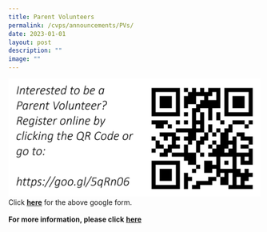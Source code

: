 ```yaml
---
title: Parent Volunteers
permalink: /cvps/announcements/PVs/
date: 2023-01-01
layout: post
description: ""
image: ""
---
```

![](/images/pvqr.jpeg)
Click [**here**](https://docs.google.com/forms/d/e/1FAIpQLSetdFFNxyCwmdiyYhfcOVjL3mdon0ZGyDBb7IbnEJcZ_R3pzQ/viewform?c=0&w=1) for the above google form.
<br><br>
**For more information, please click** [**here**](https://staging.d2mqouuee1j5o.amplifyapp.com/parents-network/apvs/)